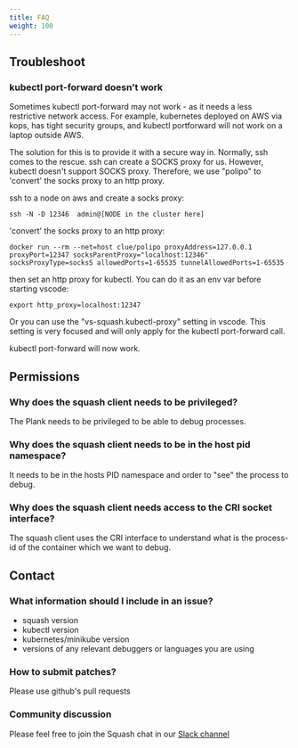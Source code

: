 ```yaml
---
title: FAQ
weight: 100
---
```


## Troubleshoot

### kubectl port-forward doesn't work

Sometimes kubectl port-forward may not work - as it needs a less restrictive network access.
For example, kubernetes deployed on AWS via kops, has tight security groups, and kubectl portforward will not work on a laptop outside AWS.

The solution for this is to provide it with a secure way in. Normally, ssh comes to the rescue. ssh can create a SOCKS proxy for us. However, kubectl doesn't support SOCKS proxy. Therefore, we use "polipo" to 'convert' the socks proxy to an http proxy.

ssh to a node on aws and create a socks proxy:

```shell
ssh -N -D 12346  admin@[NODE in the cluster here]
```

'convert' the socks proxy to an http proxy:

```shell
docker run --rm --net=host clue/polipo proxyAddress=127.0.0.1 proxyPort=12347 socksParentProxy="localhost:12346" socksProxyType=socks5 allowedPorts=1-65535 tunnelAllowedPorts=1-65535
```

then set an http proxy for kubectl.
You can do it as an env var before starting vscode:

```shell
export http_proxy=localhost:12347
```

Or you can use the "vs-squash.kubectl-proxy" setting in vscode. This setting is very focused and will only apply for the kubectl port-forward call.

kubectl port-forward will now work.

## Permissions

### Why does the squash client needs to be privileged?

The Plank needs to be privileged to be able to debug processes.

### Why does the squash client needs to be in the host pid namespace?

It needs to be in the hosts PID namespace and order to "see" the process to debug.

### Why does the squash client needs access to the CRI socket interface?

The squash client uses the CRI interface to understand what is the process-id of the container which we want to debug.

## Contact

### What information should I include in an issue?

- squash version
- kubectl version
- kubernetes/minikube version
- versions of any relevant debuggers or languages you are using

### How to submit patches?

Please use github's pull requests

### Community discussion

Please feel free to join the Squash chat in our [Slack channel](https://solo-io.slack.com/channels/squash)
